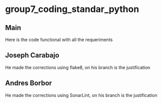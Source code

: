 # group7_coding_standar_python
## Main
Here is the code functional with all the requeriments
## Joseph Carabajo
He made the corrections using flake8, on his branch is the justification 
## Andres Borbor
He made the corrections using SonarLint, on his branch is the justification
